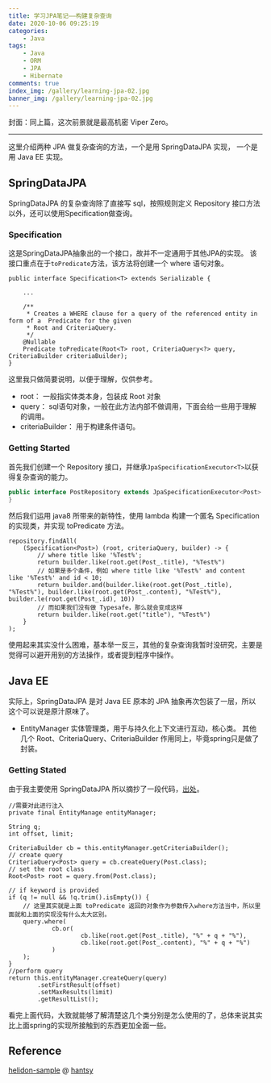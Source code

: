 ```yaml
---
title: 学习JPA笔记——构建复杂查询
date: 2020-10-06 09:25:19
categories: 
    - Java
tags:
    - Java
    - ORM
    - JPA
    - Hibernate
comments: true
index_img: /gallery/learning-jpa-02.jpg
banner_img: /gallery/learning-jpa-02.jpg
---
```

封面：同上篇，这次前景就是最高机密 Viper Zero。
<!--more-->
---
这里介绍两种 JPA 做复杂查询的方法，一个是用 SpringDataJPA 实现， 一个是用 Java EE 实现。 

## SpringDataJPA
SpringDataJPA 的复杂查询除了直接写 sql，按照规则定义 Repository 接口方法以外，还可以使用Specification做查询。

### Specification
这是SpringDataJPA抽象出的一个接口，故并不一定通用于其他JPA的实现。
该接口重点在于`toPredicate`方法，该方法将创建一个 where 语句对象。
```
public interface Specification<T> extends Serializable {

    ...

    /**
     * Creates a WHERE clause for a query of the referenced entity in form of a  Predicate for the given
     * Root and CriteriaQuery.
     */
    @Nullable
    Predicate toPredicate(Root<T> root, CriteriaQuery<?> query, CriteriaBuilder criteriaBuilder);
}
```
这里我只做简要说明，以便于理解，仅供参考。
- root：
    一般指实体类本身，包装成 Root 对象
- query：
    sql语句对象，一般在此方法内部不做调用，下面会给一些用于理解的调用。
- criteriaBuilder：
    用于构建条件语句。
    
### Getting Started
首先我们创建一个 Repository 接口，并继承`JpaSpecificationExecutor<T>`以获得复杂查询的能力。
```java
public interface PostRepository extends JpaSpecificationExecutor<Post> {
}
```
然后我们运用 java8 所带来的新特性，使用 lambda 构建一个匿名 Specification 的实现类，并实现 toPredicate 方法。
```
repository.findAll(
    (Specification<Post>) (root, criteriaQuery, builder) -> { 
        // where title like '%Test%';
        return builder.like(root.get(Post_.title), "%Test%")
        // 如果是多个条件，例如 where title like '%Test%' and content like '%Test%' and id < 10;
        return builder.and(builder.like(root.get(Post_.title), "%Test%"), builder.like(root.get(Post_.content), "%Test%"), builder.le(root.get(Post_.id), 10))
        // 而如果我们没有做 Typesafe，那么就会变成这样
        return builder.like(root.get("title"), "%Test%")
    }
);
```
使用起来其实没什么困难，基本举一反三，其他的复杂查询我暂时没研究，主要是觉得可以避开用别的方法操作，或者提到程序中操作。

## Java EE
实际上，SpringDataJPA 是对 Java EE 原本的 JPA 抽象再次包装了一层，所以这个可以说是原汁原味了。

- EntityManager
    实体管理类，用于与持久化上下文进行互动，核心类。
其他几个 Root、CriteriaQuery、CriteriaBuilder 作用同上，毕竟spring只是做了封装。

### Getting Stated
由于我主要使用 SpringDataJPA 所以摘抄了一段代码，[出处](https://github.com/hantsy/helidon-sample/blob/master/mp-jpa/src/main/java/com/example/PostRepository.java)。
```
//需要对此进行注入
private final EntityManage entityManager;

String q;
int offset, limit;

CriteriaBuilder cb = this.entityManager.getCriteriaBuilder();
// create query
CriteriaQuery<Post> query = cb.createQuery(Post.class);
// set the root class
Root<Post> root = query.from(Post.class);

// if keyword is provided
if (q != null && !q.trim().isEmpty()) {
    // 这里其实就是上面 toPredicate 返回的对象作为参数传入where方法当中，所以里面就和上面的实现没有什么太大区别。
    query.where(
            cb.or(
                    cb.like(root.get(Post_.title), "%" + q + "%"),
                    cb.like(root.get(Post_.content), "%" + q + "%")
            )
    );
}
//perform query
return this.entityManager.createQuery(query)
        .setFirstResult(offset)
        .setMaxResults(limit)
        .getResultList();
```
看完上面代码，大致就能够了解清楚这几个类分别是怎么使用的了，总体来说其实比上面spring的实现所接触到的东西更加全面一些。

## Reference
[helidon-sample](https://github.com/hantsy/helidon-sample/blob/master/mp-jpa/src/main/java/com/example/PostRepository.java) @ [hantsy](https://github.com/hantsy)

